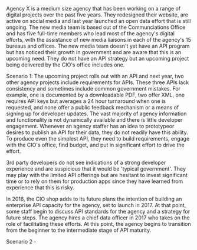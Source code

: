 ---
---

Agency X is a medium size agency that has been working on a range of digital projects over the past five years.  They redesigned their website, are active on social media and last year launched an open data effort that is still ongoing.  The new media team is based out of the Communciations Office and has five full-time members who lead most of the agency's digital efforts, with the assistance of new media liaisons in each of the agency's 15 bureaus and offices.  The new media team doesn't yet have an API program but has noticed their growth in government and are aware that this is an upcoming need.  They do not have an API strategy but an upcoming project being delivered by the CIO's office includes one.  

Scenario 1: The upcoming project rolls out with an API and next year, two other agency projects include requirements for APIs. These three APIs lack consistency and sometimes include common government mistakes.  For example, one is documented by a downloadable PDF, two offer XML, one requires API keys but averages a 24 hour turnaround when one is requested, and none offer a public feedback mechanism or a means of signing up for developer updates.  The vast majority of agency information and functionality is not dynamically available and there is little developer engagement.  Whenever an agency staffer has an idea to prototypeor desires to publish an API for their data, they do not readily have this ability.  To produce even the simplest API, they  need to build requirements, engage with the CIO's office, find budget, and put in significant effort to drive the effort.  

3rd party developers do not see indications of a strong developer experience and are suspicious that it would be 'typical government'.  They may play with the limited API offerings but are hesitant to invest significant time or to rely on them for production apps since they have learned from experience that this is risky.  

In 2016, the CIO shop adds to its future plans the intention of building an enterprise API capacity for the agency, set to launch in 2017.  At that point, some staff begin to discuss API standards for the agency and a strategy for future steps.  The agency hires a chief data officer in 2017 who takes on the role of facilitating these efforts.  At this point, the agency begins to transition from the beginner to the intermediate stage of API maturity.  

Scenario 2 - 


